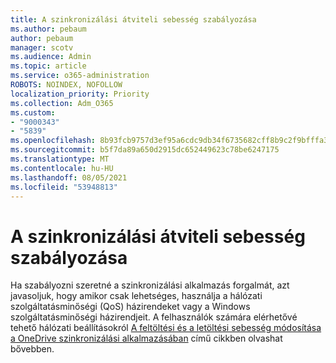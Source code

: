 ```yaml
---
title: A szinkronizálási átviteli sebesség szabályozása
ms.author: pebaum
author: pebaum
manager: scotv
ms.audience: Admin
ms.topic: article
ms.service: o365-administration
ROBOTS: NOINDEX, NOFOLLOW
localization_priority: Priority
ms.collection: Adm_O365
ms.custom:
- "9000343"
- "5839"
ms.openlocfilehash: 8b93fcb9757d3ef95a6cdc9db34f6735682cff8b9c2f9bfffa38a547326b69e7
ms.sourcegitcommit: b5f7da89a650d2915dc652449623c78be6247175
ms.translationtype: MT
ms.contentlocale: hu-HU
ms.lasthandoff: 08/05/2021
ms.locfileid: "53948813"
---
```

# <a name="control-sync-throughput"></a>A szinkronizálási átviteli sebesség szabályozása

Ha szabályozni szeretné a szinkronizálási alkalmazás forgalmát, azt javasoljuk, hogy amikor csak lehetséges, használja a hálózati szolgáltatásminőségi (QoS) házirendeket vagy a Windows szolgáltatásminőségi házirendjeit. A felhasználók számára elérhetővé tehető hálózati beállításokról [A feltöltési és a letöltési sebesség módosítása a OneDrive szinkronizálási alkalmazásában](https://support.office.com/article/71cc69da-2371-4981-8cc8-b4558bdda56e) című cikkben olvashat bővebben.